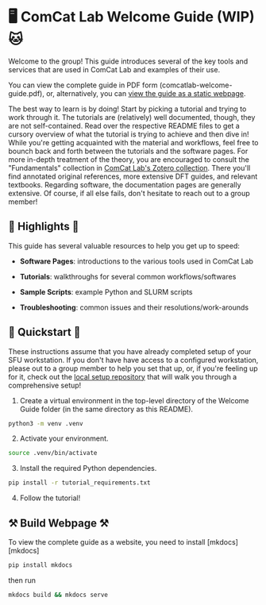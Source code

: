 # 🖥 ComCat Lab Welcome Guide (WIP) 🐱

Welcome to the group! This guide introduces several of the key tools and services
that are used in ComCat Lab and examples of their use.

You can view the complete guide in PDF form (comcatlab-welcome-guide.pdf), or,
alternatively, you can [view the guide as a static webpage](#build-webpage).

The best way to learn is by doing! Start by picking a tutorial and trying to work
through it. The tutorials are (relatively) well documented, though, they are not
self-contained. Read over the respective README files to get a cursory overview
of what the tutorial is trying to achieve and then dive in! While you're getting
acquainted with the material and workflows, feel free to bounch back and forth
between the tutorials and the software pages. For more in-depth treatment of the
theory, you are encouraged to consult the "Fundamentals" collection in [ComCat Lab's
Zotero collection][zotero-collection]. There you'll find annotated original references,
more extensive DFT guides, and relevant textbooks. Regarding software, the
documentation pages are generally extensive. Of course, if all else fails, don't
hesitate to reach out to a group member!

## 🌟 Highlights 🌟

This guide has several valuable resources to help you get up to speed:

- **Software Pages**: introductions to the various tools used in ComCat Lab

- **Tutorials**: walkthroughs for several common workflows/softwares

- **Sample Scripts**: example Python and SLURM scripts

- **Troubleshooting**: common issues and their resolutions/work-arounds

## :rocket: Quickstart :rocket:

These instructions assume that you have already completed setup of your SFU
workstation. If you don't have have access to a configured workstation, please out to a
group member to help you set that up, or, if you're feeling up for it, check out
the [local setup repository][local-setup] that will walk you through a comprehensive
setup!

1. Create a virtual environment in the top-level directory of the Welcome Guide folder
(in the same directory as this README).

```bash
python3 -m venv .venv
```

2. Activate your environment.

```bash
source .venv/bin/activate
```

3. Install the required Python dependencies.

```bash
pip install -r tutorial_requirements.txt
```

4. Follow the tutorial!

## ⚒ Build Webpage ⚒

To view the complete guide as a website, you need to install [mkdocs][mkdocs]

```bash
pip install mkdocs
```

then run

```bash
mkdocs build && mkdocs serve
```

[zotero-collection]: https://www.zotero.org/groups/5526800/comcat_lab/library
[local-setup]: https://github.com/ComCatLab/local-setup

